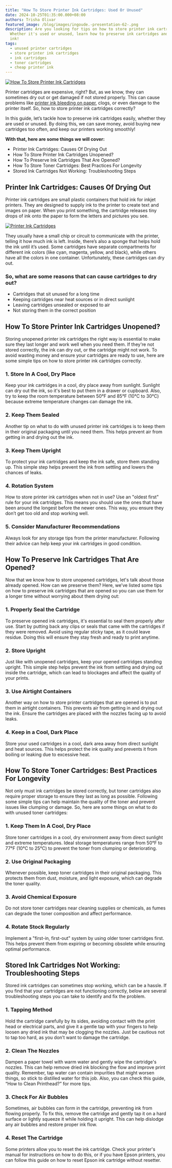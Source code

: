 ```yaml
---
title: "How To Store Printer Ink Cartridges: Used Or Unused"
date: 2024-10-25T01:35:00.000+08:00
authors: Trisha Olivar
featured_image: /blog/images/ingoude.-presentation-62-.png
description: Are you looking for tips on how to store printer ink cartridges?
  Whether it's used or unused, learn how to preserve ink cartridges and save
  ink!
tags:
  - unused printer cartridges
  - store printer ink cartridges
  - ink cartridges
  - toner cartridges
  - cheap printer ink
---
```

[![How To Store Printer Ink Cartridges](/blog/images/ingoude.-presentation-62-.png "How To Store Printer Ink Cartridges: Used Or Unused")](/blog/images/ingoude.-presentation-62-.png)

Printer cartridges are expensive, right? But, as we know, they can sometimes dry out or get damaged if not stored properly. This can cause problems like [printer ink bleeding on paper](https://www.compandsave.com/how-to-stop-printer-ink-bleeding-on-paper-guide), clogs, or even damage to the printer itself. So, how to store printer ink cartridges correctly?

In this guide, let’s tackle how to preserve ink cartridges easily, whether they are used or unused. By doing this, we can save money, avoid buying new cartridges too often, and keep our printers working smoothly!

**With that, here are some things we will cover:**

* Printer Ink Cartridges: Causes Of Drying Out
* How To Store Printer Ink Cartridges Unopened?
* How To Preserve Ink Cartridges That Are Opened?
* How To Store Toner Cartridges: Best Practices For Longevity
* Stored Ink Cartridges Not Working: Troubleshooting Steps

## Printer Ink Cartridges: Causes Of Drying Out

Printer ink cartridges are small plastic containers that hold ink for inkjet printers. They are designed to supply ink to the printer to create text and images on paper. When you print something, the cartridge releases tiny drops of ink onto the paper to form the letters and pictures you see.

[![Printer Ink Cartridges](/blog/images/screenshot-2024-10-25-at-1.39.07 pm.png "Printer Ink Cartridges")](/blog/images/screenshot-2024-10-25-at-1.39.07 pm.png)

They usually have a small chip or circuit to communicate with the printer, telling it how much ink is left. Inside, there’s also a sponge that helps hold the ink until it’s used. Some cartridges have separate compartments for different ink colors (like cyan, magenta, yellow, and black), while others have all the colors in one container. Unfortunately, these cartridges can dry out.

### So, what are some reasons that can cause cartridges to dry out?

* Cartridges that sit unused for a long time
* Keeping cartridges near heat sources or in direct sunlight 
* Leaving cartridges unsealed or exposed to air 
* Not storing them in the correct position

## How To Store Printer Ink Cartridges Unopened?

Storing unopened printer ink cartridges the right way is essential to make sure they last longer and work well when you need them. If they're not stored correctly, the ink can dry out, or the cartridge might not work. To avoid wasting money and ensure your cartridges are ready to use, here are some simple tips on how to store printer ink cartridges correctly.

### 1. Store In A Cool, Dry Place

Keep your ink cartridges in a cool, dry place away from sunlight. Sunlight can dry out the ink, so it's best to put them in a drawer or cupboard. Also, try to keep the room temperature between 50°F and 85°F (10°C to 30°C) because extreme temperature changes can damage the ink. 

### 2. Keep Them Sealed

Another tip on what to do with unused printer ink cartridges is to keep them in their original packaging until you need them. This helps prevent air from getting in and drying out the ink.

### 3. Keep Them Upright 

To protect your ink cartridges and keep the ink safe, store them standing up. This simple step helps prevent the ink from settling and lowers the chances of leaks.

### 4. Rotation System

How to store printer ink cartridges when not in use? Use an "oldest first" rule for your ink cartridges. This means you should use the ones that have been around the longest before the newer ones. This way, you ensure they don’t get too old and stop working well. 

### 5. Consider Manufacturer Recommendations

Always look for any storage tips from the printer manufacturer. Following their advice can help keep your ink cartridges in good condition.

## How To Preserve Ink Cartridges That Are Opened?

Now that we know how to store unopened cartridges, let's talk about those already opened. How can we preserve them? Here, we’ve listed some tips on how to preserve ink cartridges that are opened so you can use them for a longer time without worrying about them drying out:

### 1. Properly Seal the Cartridge

To preserve opened ink cartridges, it's essential to seal them properly after use. Start by putting back any clips or seals that came with the cartridges if they were removed. Avoid using regular sticky tape, as it could leave residue. Doing this will ensure they stay fresh and ready to print anytime.

### 2. Store Upright

Just like with unopened cartridges, keep your opened cartridges standing upright. This simple step helps prevent the ink from settling and drying out inside the cartridge, which can lead to blockages and affect the quality of your prints.

### 3. Use Airtight Containers

Another way on how to store printer cartridges that are opened is to put them in airtight containers. This prevents air from getting in and drying out the ink. Ensure the cartridges are placed with the nozzles facing up to avoid leaks.

### 4. Keep in a Cool, Dark Place

Store your used cartridges in a cool, dark area away from direct sunlight and heat sources. This helps protect the ink quality and prevents it from boiling or leaking due to excessive heat.

## How To Store Toner Cartridges: Best Practices For Longevity

Not only must ink cartridges be stored correctly, but toner cartridges also require proper storage to ensure they last as long as possible. Following some simple tips can help maintain the quality of the toner and prevent issues like clumping or damage. So, here are some things on what to do with unused toner cartridges:

### 1. Keep Them In A Cool, Dry Place

Store toner cartridges in a cool, dry environment away from direct sunlight and extreme temperatures. Ideal storage temperatures range from 50°F to 77°F (10°C to 25°C) to prevent the toner from clumping or deteriorating.

### 2. Use Original Packaging

Whenever possible, keep toner cartridges in their original packaging. This protects them from dust, moisture, and light exposure, which can degrade the toner quality.

### 3. Avoid Chemical Exposure

Do not store toner cartridges near cleaning supplies or chemicals, as fumes can degrade the toner composition and affect performance.

### 4. Rotate Stock Regularly

Implement a "first-in, first-out" system by using older toner cartridges first. This helps prevent them from expiring or becoming obsolete while ensuring optimal performance.

## Stored Ink Cartridges Not Working: Troubleshooting Steps

Stored ink cartridges can sometimes stop working, which can be a hassle. If you find that your cartridges are not functioning correctly, below are several troubleshooting steps you can take to identify and fix the problem. 

### 1. Tapping Method

Hold the cartridge carefully by its sides, avoiding contact with the print head or electrical parts, and give it a gentle tap with your fingers to help loosen any dried ink that may be clogging the nozzles. Just be cautious not to tap too hard, as you don’t want to damage the cartridge.

### 2. Clean The Nozzles

Dampen a paper towel with warm water and gently wipe the cartridge's nozzles. This can help remove dried ink blocking the flow and improve print quality. Remember, tap water can contain impurities that might worsen things, so stick to distilled water for this job. Also, you can check this guide, “How to Clean Printhead?” for more tips.

### 3. Check For Air Bubbles

Sometimes, air bubbles can form in the cartridge, preventing ink from flowing properly. To fix this, remove the cartridge and gently tap it on a hard surface or lightly squeeze it while holding it upright. This can help dislodge any air bubbles and restore proper ink flow.

### 4. Reset The Cartridge 

Some printers allow you to reset the ink cartridge. Check your printer's manual for instructions on how to do this, or if you have Epson printers, you can follow this guide on how to reset Epson ink cartridge without resetter.
